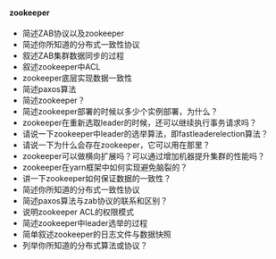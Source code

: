 #### zookeeper
- 简述ZAB协议以及zookeeper
- 简述你所知道的分布式一致性协议
- 叙述ZAB集群数据同步的过程
- 叙述zookeeper中ACL
- zookeeper底层实现数据一致性
- 简述paxos算法
- 简述zookeeper？
- 简述zookeeper部署的时候以多少个实例部署，为什么？
- zookeeper在重新选取leader的时候，还可以继续执行事务请求吗？
- 请说一下zookeeper中leader的选举算法，即fastleaderelection算法？
- 请说一下为什么会存在zookeeper，它可以用在那里？
- zookeeper可以做横向扩展吗？可以通过增加机器提升集群的性能吗？
- zookeeper在yarn框架中如何实现避免脑裂的？
- 讲一下zookeeper如何保证数据的一致性？
- 简述你所知道的分布式一致性协议
- 简述paxos算法与zab协议的联系和区别？
- 说明zookeeper ACL的权限模式
- 简述zookeeper中leader选举的过程
- 简单叙述zookeeper的日志文件与数据快照
- 列举你所知道的分布式算法或协议？
